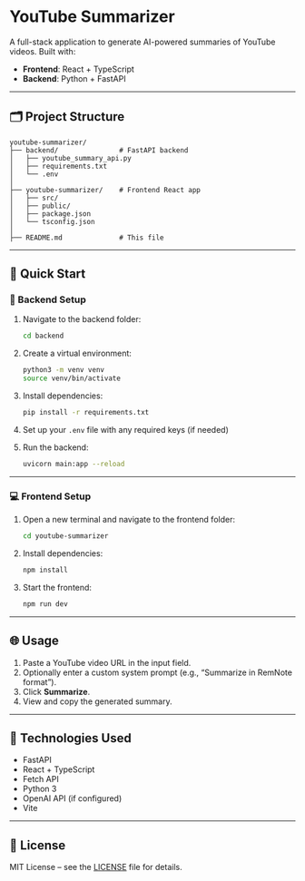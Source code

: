 # YouTube Summarizer

A full-stack application to generate AI-powered summaries of YouTube videos. Built with:

- **Frontend**: React + TypeScript
- **Backend**: Python + FastAPI

---

## 🗂 Project Structure

```
youtube-summarizer/
├── backend/               # FastAPI backend
│   ├── youtube_summary_api.py
│   ├── requirements.txt
│   └── .env
│
├── youtube-summarizer/    # Frontend React app
│   ├── src/
│   ├── public/
│   ├── package.json
│   └── tsconfig.json
│
├── README.md              # This file
```

---

## 🚀 Quick Start

### 🔧 Backend Setup

1. Navigate to the backend folder:

   ```bash
   cd backend
   ```

2. Create a virtual environment:

   ```bash
   python3 -m venv venv
   source venv/bin/activate
   ```

3. Install dependencies:

   ```bash
   pip install -r requirements.txt
   ```

4. Set up your `.env` file with any required keys (if needed)

5. Run the backend:

   ```bash
   uvicorn main:app --reload
   ```

---

### 💻 Frontend Setup

1. Open a new terminal and navigate to the frontend folder:

   ```bash
   cd youtube-summarizer
   ```

2. Install dependencies:

   ```bash
   npm install
   ```

3. Start the frontend:

   ```bash
   npm run dev
   ```

---

## 🌐 Usage

1. Paste a YouTube video URL in the input field.
2. Optionally enter a custom system prompt (e.g., “Summarize in RemNote format”).
3. Click **Summarize**.
4. View and copy the generated summary.

---

## 🧩 Technologies Used

- FastAPI
- React + TypeScript
- Fetch API
- Python 3
- OpenAI API (if configured)
- Vite

---

## 📜 License

MIT License – see the [LICENSE](./LICENSE) file for details.
